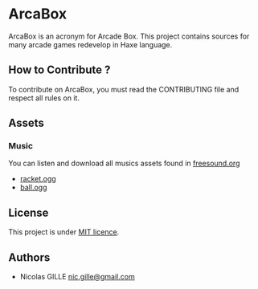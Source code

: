 # ArcaBox
ArcaBox is an acronym for Arcade Box.
This project contains sources for many arcade games redevelop in Haxe language.

## How to Contribute ?
To contribute on ArcaBox, you must read the CONTRIBUTING file
and respect all rules on it.

## Assets

### Music 

You can listen and download all musics assets found in [freesound.org](https://freesound.org/)

- [racket.ogg](https://freesound.org/people/NoiseCollector/sounds/4391/)
- [ball.ogg](https://freesound.org/people/NoiseCollector/sounds/4359/)

## License
This project is under [MIT licence](https://opensource.org/licenses/MIT).

## Authors
- Nicolas GILLE <nic.gille@gmail.com>
